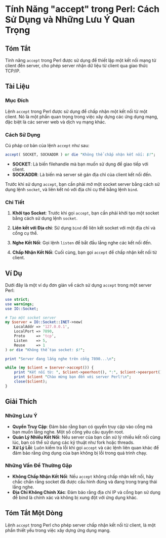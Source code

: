 <!--
Meta Description: # Tính Năng "accept" trong Perl: Cách Sử Dụng và Những Lưu Ý Quan Trọng ## Tóm Tắt Tính năng `accept` trong Perl được sử dụng để thiết lập một kết nối...
Meta Keywords: kết, dụng, nối, accept, một
-->

# Tính Năng "accept" trong Perl: Cách Sử Dụng và Những Lưu Ý Quan Trọng

## Tóm Tắt
Tính năng `accept` trong Perl được sử dụng để thiết lập một kết nối mạng từ client đến server, cho phép server nhận dữ liệu từ client qua giao thức TCP/IP.

## Tài Liệu
### Mục Đích
Lệnh `accept` trong Perl được sử dụng để chấp nhận một kết nối từ một client. Nó là một phần quan trọng trong việc xây dựng các ứng dụng mạng, đặc biệt là các server web và dịch vụ mạng khác.

### Cách Sử Dụng
Cú pháp cơ bản của lệnh `accept` như sau:

```perl
accept( SOCKET, SOCKADDR ) or die "Không thể chấp nhận kết nối: $!";
```

- **SOCKET**: Là biến filehandle mà bạn muốn sử dụng để giao tiếp với client.
- **SOCKADDR**: Là biến mà server sẽ gán địa chỉ của client kết nối đến.

Trước khi sử dụng `accept`, bạn cần phải mở một socket server bằng cách sử dụng lệnh `socket`, và liên kết nó với địa chỉ cụ thể bằng lệnh `bind`.

### Chi Tiết
1. **Khởi tạo Socket**: Trước khi gọi `accept`, bạn cần phải khởi tạo một socket bằng cách sử dụng lệnh `socket`.

2. **Liên kết với Địa chỉ**: Sử dụng `bind` để liên kết socket với một địa chỉ và cổng cụ thể.

3. **Nghe Kết Nối**: Gọi lệnh `listen` để bắt đầu lắng nghe các kết nối đến.

4. **Chấp Nhận Kết Nối**: Cuối cùng, bạn gọi `accept` để chấp nhận kết nối từ client.

## Ví Dụ
Dưới đây là một ví dụ đơn giản về cách sử dụng `accept` trong một server Perl:

```perl
use strict;
use warnings;
use IO::Socket;

# Tạo một socket server
my $server = IO::Socket::INET->new(
    LocalAddr => '127.0.0.1',
    LocalPort => 7890,
    Proto     => 'tcp',
    Listen    => 5,
    Reuse     => 1
) or die "Không thể tạo socket: $!";

print "Server đang lắng nghe trên cổng 7890...\n";

while (my $client = $server->accept()) {
    print "Kết nối từ: ", $client->peerhost(), ":", $client->peerport(), "\n";
    print $client "Chào mừng bạn đến với server Perl!\n";
    close($client);
}
```

## Giải Thích
### Những Lưu Ý
- **Quyền Truy Cập**: Đảm bảo rằng bạn có quyền truy cập vào cổng mà bạn muốn lắng nghe. Một số cổng yêu cầu quyền root.
- **Quản Lý Nhiều Kết Nối**: Nếu server của bạn cần xử lý nhiều kết nối cùng lúc, bạn có thể sử dụng các kỹ thuật như fork hoặc threads.
- **Xử Lý Lỗi**: Luôn kiểm tra lỗi khi gọi `accept` và các lệnh liên quan khác để đảm bảo rằng ứng dụng của bạn không bị lỗi trong quá trình chạy.

### Những Vấn Đề Thường Gặp
- **Không Chấp Nhận Kết Nối**: Nếu `accept` không chấp nhận kết nối, hãy chắc chắn rằng socket đã được cấu hình đúng và đang trong trạng thái lắng nghe.
- **Địa Chỉ Không Chính Xác**: Đảm bảo rằng địa chỉ IP và cổng bạn sử dụng để bind là chính xác và không bị xung đột với ứng dụng khác.

## Tóm Tắt Một Dòng
Lệnh `accept` trong Perl cho phép server chấp nhận kết nối từ client, là một phần thiết yếu trong việc xây dựng ứng dụng mạng.